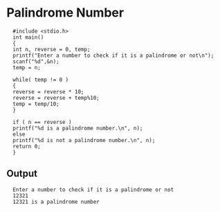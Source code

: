 # Palindrome Number

      #include <stdio.h>
      int main()
      {
      int n, reverse = 0, temp;
      printf("Enter a number to check if it is a palindrome or not\n");
      scanf("%d",&n);
      temp = n;

      while( temp != 0 )
      {
      reverse = reverse * 10;
      reverse = reverse + temp%10;
      temp = temp/10;
      }

      if ( n == reverse )
      printf("%d is a palindrome number.\n", n);
      else
      printf("%d is not a palindrome number.\n", n);
      return 0;
      }

## Output

      Enter a number to check if it is a palindrome or not
      12321
      12321 is a palindrome number
